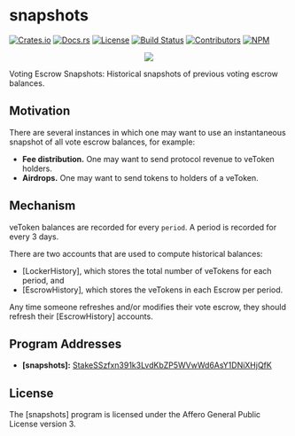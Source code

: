 # snapshots

[![Crates.io](https://img.shields.io/crates/v/snapshots)](https://crates.io/crates/snapshots)
[![Docs.rs](https://img.shields.io/docsrs/snapshots)](https://docs.rs/snapshots)
[![License](https://img.shields.io/crates/l/snapshots)](https://github.com/saber-hq/snapshots/blob/master/LICENSE)
[![Build Status](https://img.shields.io/github/workflow/status/saber-hq/snapshots/E2E/master)](https://github.com/saber-hq/snapshots/actions/workflows/programs-e2e.yml?query=branch%3Amaster)
[![Contributors](https://img.shields.io/github/contributors/saber-hq/snapshots)](https://github.com/saber-hq/snapshots/graphs/contributors)
[![NPM](https://img.shields.io/npm/v/@saberhq/snapshots)](https://www.npmjs.com/package/@saberhq/snapshots)

<p align="center">
    <img src="https://raw.githubusercontent.com/saber-hq/snapshots/master/images/banner.png" />
</p>

Voting Escrow Snapshots: Historical snapshots of previous voting escrow balances.

## Motivation

There are several instances in which one may want to use an instantaneous snapshot of all vote escrow balances, for example:

- **Fee distribution.** One may want to send protocol revenue to veToken holders.
- **Airdrops.** One may want to send tokens to holders of a veToken.

## Mechanism

veToken balances are recorded for every `period`. A period is recorded for every 3 days.

There are two accounts that are used to compute historical balances:

- [LockerHistory], which stores the total number of veTokens for each period, and
- [EscrowHistory], which stores the veTokens in each Escrow per period.

Any time someone refreshes and/or modifies their vote escrow, they should refresh their [EscrowHistory] accounts.

## Program Addresses

- **[snapshots]:** [StakeSSzfxn391k3LvdKbZP5WVwWd6AsY1DNiXHjQfK](https://anchor.so/programs/StakeSSzfxn391k3LvdKbZP5WVwWd6AsY1DNiXHjQfK)

## License

The [snapshots] program is licensed under the Affero General Public License version 3.
